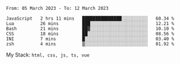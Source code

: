 <!--START_SECTION:waka-->

```text
From: 05 March 2023 - To: 12 March 2023

JavaScript   2 hrs 11 mins   ███████████████░░░░░░░░░░   60.34 %
Lua          26 mins         ███░░░░░░░░░░░░░░░░░░░░░░   12.21 %
Bash         21 mins         ██▓░░░░░░░░░░░░░░░░░░░░░░   10.10 %
CSS          18 mins         ██░░░░░░░░░░░░░░░░░░░░░░░   08.56 %
INI          7 mins          █░░░░░░░░░░░░░░░░░░░░░░░░   03.40 %
zsh          4 mins          ▒░░░░░░░░░░░░░░░░░░░░░░░░   01.92 %
```

<!--END_SECTION:waka-->
My Stack: `html, css, js, ts, vue`
